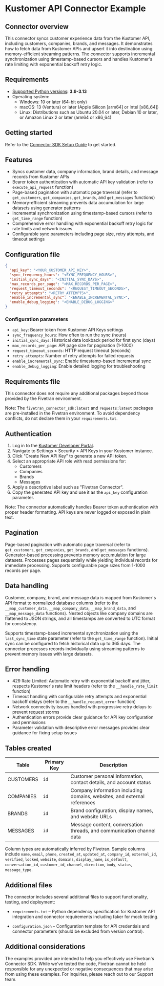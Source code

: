 # Kustomer API Connector Example

## Connector overview

This connector syncs customer experience data from the Kustomer API, including customers, companies, brands, and messages. It demonstrates how to fetch data from Kustomer APIs and upsert it into destination using memory-efficient streaming patterns. The connector supports incremental synchronization using timestamp-based cursors and handles Kustomer's rate limiting with exponential backoff retry logic.

## Requirements

- [Supported Python versions](https://github.com/fivetran/fivetran_connector_sdk/blob/main/README.md#requirements): **3.9-3.13**
- Operating system:
  - Windows: 10 or later (64-bit only)
  - macOS: 13 (Ventura) or later (Apple Silicon [arm64] or Intel [x86_64])
  - Linux: Distributions such as Ubuntu 20.04 or later, Debian 10 or later, or Amazon Linux 2 or later (arm64 or x86_64)

## Getting started

Refer to the [Connector SDK Setup Guide](https://fivetran.com/docs/connectors/connector-sdk/setup-guide) to get started.

## Features

- Syncs customer data, company information, brand details, and message records from Kustomer APIs
- Bearer token authentication with automatic API key validation (refer to `execute_api_request` function)
- Page-based pagination with automatic page traversal (refer to `get_customers`, `get_companies`, `get_brands`, and `get_messages` functions)
- Memory-efficient streaming prevents data accumulation for large datasets using generator patterns
- Incremental synchronization using timestamp-based cursors (refer to `get_time_range` function)
- Comprehensive error handling with exponential backoff retry logic for rate limits and network issues
- Configurable sync parameters including page size, retry attempts, and timeout settings

## Configuration file

```json
{
  "api_key": "<YOUR_KUSTOMER_API_KEY>",
  "sync_frequency_hours": "<SYNC_FREQUENCY_HOURS>",
  "initial_sync_days": "<INITIAL_SYNC_DAYS>",
  "max_records_per_page": "<MAX_RECORDS_PER_PAGE>",
  "request_timeout_seconds": "<REQUEST_TIMEOUT_SECONDS>",
  "retry_attempts": "<RETRY_ATTEMPTS>",
  "enable_incremental_sync": "<ENABLE_INCREMENTAL_SYNC>",
  "enable_debug_logging": "<ENABLE_DEBUG_LOGGING>"
}
```

### Configuration parameters

- `api_key`: Bearer token from Kustomer API Keys settings
- `sync_frequency_hours`: How often to run the sync (hours)
- `initial_sync_days`: Historical data lookback period for first sync (days)
- `max_records_per_page`: API page size for pagination (1-1000)
- `request_timeout_seconds`: HTTP request timeout (seconds)
- `retry_attempts`: Number of retry attempts for failed requests
- `enable_incremental_sync`: Enable timestamp-based incremental sync
- `enable_debug_logging`: Enable detailed logging for troubleshooting

## Requirements file

This connector does not require any additional packages beyond those provided by the Fivetran environment.

Note: The `fivetran_connector_sdk:latest` and `requests:latest` packages are pre-installed in the Fivetran environment. To avoid dependency conflicts, do not declare them in your `requirements.txt`.

## Authentication

1. Log in to the [Kustomer Developer Portal](https://developer.kustomer.com).
2. Navigate to Settings > Security > API Keys in your Kustomer instance.
3. Click "Create New API Key" to generate a new API token.
4. Select an appropriate API role with read permissions for:
   - Customers
   - Companies
   - Brands
   - Messages
5. Apply a descriptive label such as "Fivetran Connector".
6. Copy the generated API key and use it as the `api_key` configuration parameter.

Note: The connector automatically handles Bearer token authentication with proper header formatting. API keys are never logged or exposed in plain text.

## Pagination

Page-based pagination with automatic page traversal (refer to `get_customers`, `get_companies`, `get_brands`, and `get_messages` functions). Generator-based processing prevents memory accumulation for large datasets. Processes pages sequentially while yielding individual records for immediate processing. Supports configurable page sizes from 1-1000 records per page.

## Data handling

Customer, company, brand, and message data is mapped from Kustomer's API format to normalized database columns (refer to the `__map_customer_data`, `__map_company_data`, `__map_brand_data`, and `__map_message_data` functions). Nested objects like company domains are flattened to JSON strings, and all timestamps are converted to UTC format for consistency.

Supports timestamp-based incremental synchronization using the `last_sync_time` state parameter (refer to the `get_time_range` function). Initial sync can be configured to fetch historical data up to 365 days. The connector processes records individually using streaming patterns to prevent memory issues with large datasets.

## Error handling

- 429 Rate Limited: Automatic retry with exponential backoff and jitter, respects Kustomer's rate limit headers (refer to the `__handle_rate_limit` function)
- Timeout handling with configurable retry attempts and exponential backoff delays (refer to the `__handle_request_error` function)
- Network connectivity issues handled with progressive retry delays to prevent request storms
- Authentication errors provide clear guidance for API key configuration and permissions
- Parameter validation with descriptive error messages provides clear guidance for fixing setup issues

## Tables created

| Table | Primary Key | Description |
|-------|-------------|-------------|
| CUSTOMERS | `id` | Customer personal information, contact details, and account status |
| COMPANIES | `id` | Company information including domains, websites, and external references |
| BRANDS | `id` | Brand configuration, display names, and website URLs |
| MESSAGES | `id` | Message content, conversation threads, and communication channel data |

Column types are automatically inferred by Fivetran. Sample columns include `name`, `email`, `phone`, `created_at`, `updated_at`, `company_id`, `external_id`, `verified`, `locked`, `website`, `domains`, `display_name`, `is_default`, `conversation_id`, `customer_id`, `channel`, `direction`, `body`, `status`, `message_type`.

## Additional files

The connector includes several additional files to support functionality, testing, and deployment:

- `requirements.txt` – Python dependency specification for Kustomer API integration and connector requirements including faker for mock testing.

- `configuration.json` – Configuration template for API credentials and connector parameters (should be excluded from version control).


## Additional considerations

The examples provided are intended to help you effectively use Fivetran's Connector SDK. While we've tested the code, Fivetran cannot be held responsible for any unexpected or negative consequences that may arise from using these examples. For inquiries, please reach out to our Support team.